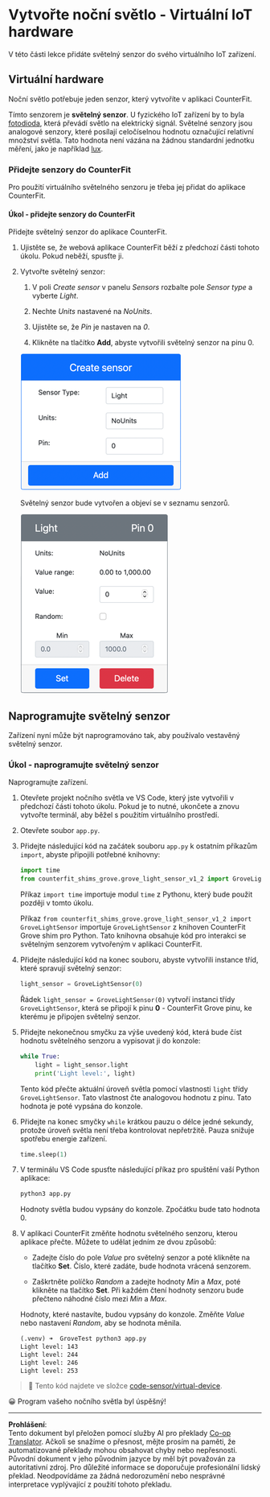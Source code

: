 <!--
CO_OP_TRANSLATOR_METADATA:
{
  "original_hash": "11f10c6760fb8202cf368422702fdf70",
  "translation_date": "2025-08-27T22:33:37+00:00",
  "source_file": "1-getting-started/lessons/3-sensors-and-actuators/virtual-device-sensor.md",
  "language_code": "cs"
}
-->
# Vytvořte noční světlo - Virtuální IoT hardware

V této části lekce přidáte světelný senzor do svého virtuálního IoT zařízení.

## Virtuální hardware

Noční světlo potřebuje jeden senzor, který vytvoříte v aplikaci CounterFit.

Tímto senzorem je **světelný senzor**. U fyzického IoT zařízení by to byla [fotodioda](https://wikipedia.org/wiki/Photodiode), která převádí světlo na elektrický signál. Světelné senzory jsou analogové senzory, které posílají celočíselnou hodnotu označující relativní množství světla. Tato hodnota není vázána na žádnou standardní jednotku měření, jako je například [lux](https://wikipedia.org/wiki/Lux).

### Přidejte senzory do CounterFit

Pro použití virtuálního světelného senzoru je třeba jej přidat do aplikace CounterFit.

#### Úkol - přidejte senzory do CounterFit

Přidejte světelný senzor do aplikace CounterFit.

1. Ujistěte se, že webová aplikace CounterFit běží z předchozí části tohoto úkolu. Pokud neběží, spusťte ji.

1. Vytvořte světelný senzor:

    1. V poli *Create sensor* v panelu *Sensors* rozbalte pole *Sensor type* a vyberte *Light*.

    1. Nechte *Units* nastavené na *NoUnits*.

    1. Ujistěte se, že *Pin* je nastaven na *0*.

    1. Klikněte na tlačítko **Add**, abyste vytvořili světelný senzor na pinu 0.

    ![Nastavení světelného senzoru](../../../../../translated_images/counterfit-create-light-sensor.9f36a5e0d4458d8d554d54b34d2c806d56093d6e49fddcda2d20f6fef7f5cce1.cs.png)

    Světelný senzor bude vytvořen a objeví se v seznamu senzorů.

    ![Vytvořený světelný senzor](../../../../../translated_images/counterfit-light-sensor.5d0f5584df56b90f6b2561910d9cb20dfbd73eeff2177c238d38f4de54aefae1.cs.png)

## Naprogramujte světelný senzor

Zařízení nyní může být naprogramováno tak, aby používalo vestavěný světelný senzor.

### Úkol - naprogramujte světelný senzor

Naprogramujte zařízení.

1. Otevřete projekt nočního světla ve VS Code, který jste vytvořili v předchozí části tohoto úkolu. Pokud je to nutné, ukončete a znovu vytvořte terminál, aby běžel s použitím virtuálního prostředí.

1. Otevřete soubor `app.py`.

1. Přidejte následující kód na začátek souboru `app.py` k ostatním příkazům `import`, abyste připojili potřebné knihovny:

    ```python
    import time
    from counterfit_shims_grove.grove_light_sensor_v1_2 import GroveLightSensor
    ```

    Příkaz `import time` importuje modul `time` z Pythonu, který bude použit později v tomto úkolu.

    Příkaz `from counterfit_shims_grove.grove_light_sensor_v1_2 import GroveLightSensor` importuje `GroveLightSensor` z knihoven CounterFit Grove shim pro Python. Tato knihovna obsahuje kód pro interakci se světelným senzorem vytvořeným v aplikaci CounterFit.

1. Přidejte následující kód na konec souboru, abyste vytvořili instance tříd, které spravují světelný senzor:

    ```python
    light_sensor = GroveLightSensor(0)
    ```

    Řádek `light_sensor = GroveLightSensor(0)` vytvoří instanci třídy `GroveLightSensor`, která se připojí k pinu **0** - CounterFit Grove pinu, ke kterému je připojen světelný senzor.

1. Přidejte nekonečnou smyčku za výše uvedený kód, která bude číst hodnotu světelného senzoru a vypisovat ji do konzole:

    ```python
    while True:
        light = light_sensor.light
        print('Light level:', light)
    ```

    Tento kód přečte aktuální úroveň světla pomocí vlastnosti `light` třídy `GroveLightSensor`. Tato vlastnost čte analogovou hodnotu z pinu. Tato hodnota je poté vypsána do konzole.

1. Přidejte na konec smyčky `while` krátkou pauzu o délce jedné sekundy, protože úroveň světla není třeba kontrolovat nepřetržitě. Pauza snižuje spotřebu energie zařízení.

    ```python
    time.sleep(1)
    ```

1. V terminálu VS Code spusťte následující příkaz pro spuštění vaší Python aplikace:

    ```sh
    python3 app.py
    ```

    Hodnoty světla budou vypsány do konzole. Zpočátku bude tato hodnota 0.

1. V aplikaci CounterFit změňte hodnotu světelného senzoru, kterou aplikace přečte. Můžete to udělat jedním ze dvou způsobů:

    * Zadejte číslo do pole *Value* pro světelný senzor a poté klikněte na tlačítko **Set**. Číslo, které zadáte, bude hodnota vrácená senzorem.

    * Zaškrtněte políčko *Random* a zadejte hodnoty *Min* a *Max*, poté klikněte na tlačítko **Set**. Při každém čtení hodnoty senzoru bude přečteno náhodné číslo mezi *Min* a *Max*.

    Hodnoty, které nastavíte, budou vypsány do konzole. Změňte *Value* nebo nastavení *Random*, aby se hodnota měnila.

    ```output
    (.venv) ➜  GroveTest python3 app.py 
    Light level: 143
    Light level: 244
    Light level: 246
    Light level: 253
    ```

> 💁 Tento kód najdete ve složce [code-sensor/virtual-device](../../../../../1-getting-started/lessons/3-sensors-and-actuators/code-sensor/virtual-device).

😀 Program vašeho nočního světla byl úspěšný!

---

**Prohlášení**:  
Tento dokument byl přeložen pomocí služby AI pro překlady [Co-op Translator](https://github.com/Azure/co-op-translator). Ačkoli se snažíme o přesnost, mějte prosím na paměti, že automatizované překlady mohou obsahovat chyby nebo nepřesnosti. Původní dokument v jeho původním jazyce by měl být považován za autoritativní zdroj. Pro důležité informace se doporučuje profesionální lidský překlad. Neodpovídáme za žádná nedorozumění nebo nesprávné interpretace vyplývající z použití tohoto překladu.